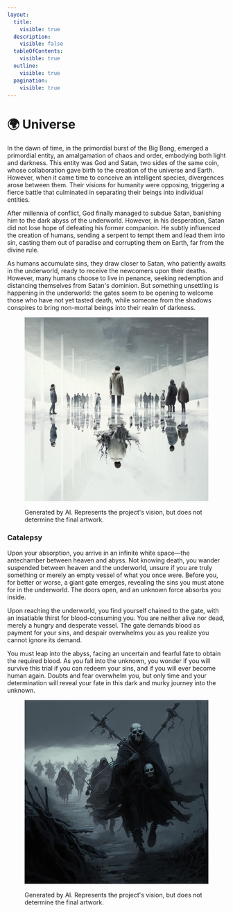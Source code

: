 ```yaml
---
layout:
  title:
    visible: true
  description:
    visible: false
  tableOfContents:
    visible: true
  outline:
    visible: true
  pagination:
    visible: true
---
```


# 🌍 Universe

In the dawn of time, in the primordial burst of the Big Bang, emerged a primordial entity, an amalgamation of chaos and order, embodying both light and darkness. This entity was God and Satan, two sides of the same coin, whose collaboration gave birth to the creation of the universe and Earth. However, when it came time to conceive an intelligent species, divergences arose between them. Their visions for humanity were opposing, triggering a fierce battle that culminated in separating their beings into individual entities.

After millennia of conflict, God finally managed to subdue Satan, banishing him to the dark abyss of the underworld. However, in his desperation, Satan did not lose hope of defeating his former companion. He subtly influenced the creation of humans, sending a serpent to tempt them and lead them into sin, casting them out of paradise and corrupting them on Earth, far from the divine rule.

As humans accumulate sins, they draw closer to Satan, who patiently awaits in the underworld, ready to receive the newcomers upon their deaths. However, many humans choose to live in penance, seeking redemption and distancing themselves from Satan's dominion. But something unsettling is happening in the underworld: the gates seem to be opening to welcome those who have not yet tasted death, while someone from the shadows conspires to bring non-mortal beings into their realm of darkness.

<figure><img src="../.gitbook/assets/image (1).png" alt=""><figcaption><p>Generated by AI. Represents the project's vision, but does not determine the final artwork.</p></figcaption></figure>

### Catalepsy

Upon your absorption, you arrive in an infinite white space—the antechamber between heaven and abyss. Not knowing death, you wander suspended between heaven and the underworld, unsure if you are truly something or merely an empty vessel of what you once were. Before you, for better or worse, a giant gate emerges, revealing the sins you must atone for in the underworld. The doors open, and an unknown force absorbs you inside.

Upon reaching the underworld, you find yourself chained to the gate, with an insatiable thirst for blood-consuming you. You are neither alive nor dead, merely a hungry and desperate vessel. The gate demands blood as payment for your sins, and despair overwhelms you as you realize you cannot ignore its demand.

You must leap into the abyss, facing an uncertain and fearful fate to obtain the required blood. As you fall into the unknown, you wonder if you will survive this trial if you can redeem your sins, and if you will ever become human again. Doubts and fear overwhelm you, but only time and your determination will reveal your fate in this dark and murky journey into the unknown.

<figure><img src="../.gitbook/assets/image (3).png" alt=""><figcaption><p>Generated by AI. Represents the project's vision, but does not determine the final artwork.</p></figcaption></figure>
